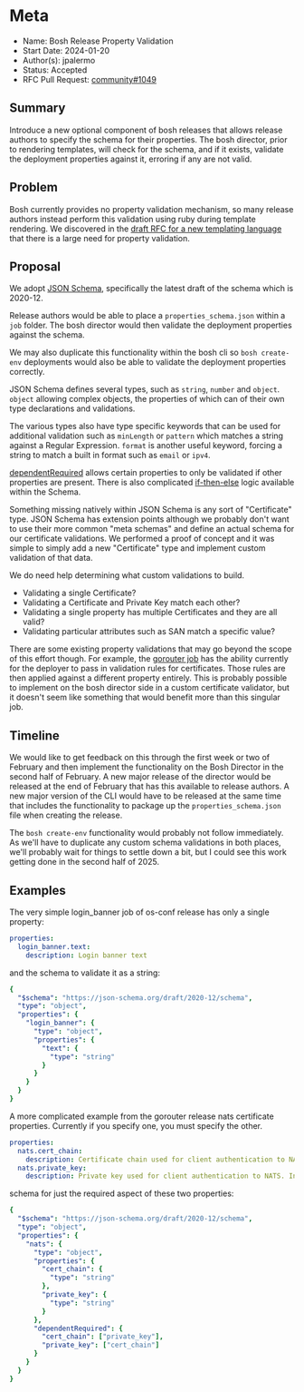 # Meta
[meta]: #meta
- Name: Bosh Release Property Validation
- Start Date: 2024-01-20
- Author(s): jpalermo
- Status: Accepted
- RFC Pull Request: [community#1049](https://github.com/cloudfoundry/community/pull/1049)

## Summary

Introduce a new optional component of bosh releases that allows release authors to specify the schema for their properties.
The bosh director, prior to rendering templates, will check for the schema, and if it exists, validate the deployment
properties against it, erroring if any are not valid.

## Problem

Bosh currently provides no property validation mechanism, so many release authors instead perform this validation
using ruby during template rendering. We discovered in the [draft RFC for a new templating language](https://github.com/cloudfoundry/community/pull/1004)
that there is a large need for property validation.

## Proposal

We adopt [JSON Schema](https://json-schema.org/), specifically the latest draft of the schema which is 2020-12.

Release authors would be able to place a `properties_schema.json` within a `job` folder. The bosh director
would then validate the deployment properties against the schema.

We may also duplicate this functionality within the bosh cli so `bosh create-env` deployments would also be able
to validate the deployment properties correctly.

JSON Schema defines several types, such as `string`, `number` and `object`. `object` allowing complex objects, the properties
of which can of their own type declarations and validations.

The various types also have type specific keywords that can be used for additional validation such as `minLength` or 
`pattern` which matches a string against a Regular Expression. `format` is another useful keyword, forcing a string to 
match a built in format such as `email` or `ipv4`.

[dependentRequired](https://json-schema.org/understanding-json-schema/reference/conditionals#dependentRequired) allows
certain properties to only be validated if other properties are present. There is also complicated [if-then-else](https://json-schema.org/understanding-json-schema/reference/conditionals#ifthenelse)
logic available within the Schema.

Something missing natively within JSON Schema is any sort of "Certificate" type. JSON Schema has extension points
although we probably don't want to use their more common "meta schemas" and define an actual schema for our certificate
validations. We performed a proof of concept and it was simple to simply add a new "Certificate" type and implement
custom validation of that data.

We do need help determining what custom validations to build.
- Validating a single Certificate?
- Validating a Certificate and Private Key match each other?
- Validating a single property has multiple Certificates and they are all valid?
- Validating particular attributes such as SAN match a specific value?

There are some existing property validations that may go beyond the scope of this effort though. For example, the 
[gorouter job](https://github.com/cloudfoundry/routing-release/blob/937bcd3cd96a75e0886fcc207f4fc38cdccf96ba/jobs/gorouter/spec#L617)
has the ability currently for the deployer to pass in validation rules for certificates. Those rules are then applied against
a different property entirely. This is probably possible to implement on the bosh director side in a custom certificate validator,
but it doesn't seem like something that would benefit more than this singular job.

## Timeline

We would like to get feedback on this through the first week or two of February and then implement the functionality on 
the Bosh Director in the second half of February. A new major release of the director would be released at the end
of February that has this available to release authors. A new major version of the CLI would have to be released at the
same time that includes the functionality to package up the `properties_schema.json` file when creating the release.

The `bosh create-env` functionality would probably not follow immediately. As we'll have to duplicate any custom schema
validations in both places, we'll probably wait for things to settle down a bit, but I could see this work getting
done in the second half of 2025.

## Examples
The very simple login_banner job of os-conf release has only a single property:
```yaml
properties:
  login_banner.text:
    description: Login banner text
```
and the schema to validate it as a string:
```yaml
{
  "$schema": "https://json-schema.org/draft/2020-12/schema",
  "type": "object",
  "properties": {
    "login_banner": {
      "type": "object",
      "properties": {
        "text": {
          "type": "string"
        }
      }
    }
  }
}
```

A more complicated example from the gorouter release nats certificate properties. Currently if you specify one, you must specify the other.
```yaml
properties:
  nats.cert_chain:
    description: Certificate chain used for client authentication to NATS. In PEM format.
  nats.private_key:
    description: Private key used for client authentication to NATS. In PEM format.
```
schema for just the required aspect of these two properties:
```yaml
{
  "$schema": "https://json-schema.org/draft/2020-12/schema",
  "type": "object",
  "properties": {
    "nats": {
      "type": "object",
      "properties": {
        "cert_chain": {
          "type": "string"
        },
        "private_key": {
          "type": "string"
        }
      },
      "dependentRequired": {
        "cert_chain": ["private_key"],
        "private_key": ["cert_chain"]
      }
    }
  }
}
```
